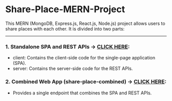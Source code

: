 # Share-Place-MERN-Project

This MERN (MongoDB, Express.js, React.js, Node.js) project allows users to share places with each other. It is divided into two parts:

---

### 1. Standalone SPA and REST APIs -> [CLICK HERE](https://share-place-mern-client.web.app/):

- client: Contains the client-side code for the single-page application (SPA).
- server: Contains the server-side code for the REST APIs.

### 2. Combined Web App (share-place-combined) -> [CLICK HERE](https://share-place-mern-project-combined.onrender.com/):

- Provides a single endpoint that combines the SPA and REST APIs.
